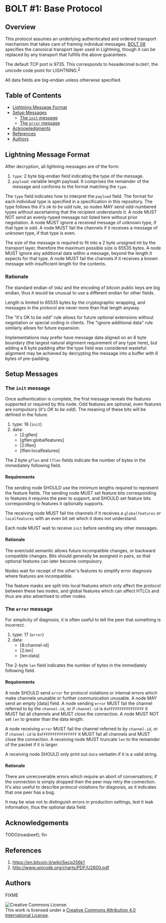 # BOLT #1: Base Protocol

## Overview
This protocol assumes an underlying authenticated and ordered transport mechanism that takes care of framing individual messages.
[BOLT 08](08-transport.md) specifies the canonical transport layer used in Lightning, though it can be replaced by any transport that fulfills the above guarantees.

The default TCP port is 9735. This corresponds to hexadecimal `0x2607`, the unicode code point for LIGHTNING.<sup>[2](#reference-2)</sup>

All data fields are big-endian unless otherwise specified.

## Table of Contents
  * [Lightning Message Format](#lightning-message-format)
  * [Setup Messages](#setup-messages)
    * [The `init` message](#the-init-message)
    * [The `error` message](#the-error-message)
  * [Acknowledgments](#acknowledgements)
  * [References](#references)
  * [Authors](#authors)

## Lightning Message Format

After decryption, all lightning messages are of the form:

1. `type`: 2 byte big-endian field indicating the type of the message.
2. `payload`: variable length payload. It comprises the remainder of
   the message and conforms to the format matching the `type`.

The `type` field indicates how to interpret the `payload` field.
The format for each individual type is specified in a specification in this repository.
The type follows the _it's ok to be odd_ rule, so nodes MAY send odd-numbered types without ascertaining that the recipient understands it. 
A node MUST NOT send an evenly-typed message not listed here without prior negotiation.
A node MUST ignore a received message of unknown type, if that type is odd.
A node MUST fail the channels if it receives a message of unknown type, if that type is even.

The size of the message is required to fit into a 2 byte unsigned int by the transport layer, therefore the maximum possible size is 65535 bytes.
A node MUST ignore any additional data within a message, beyond the length it expects for that type.
A node MUST fail the channels if it receives a known message with insufficient length for the contents.

### Rationale

The standard endian of `SHA2` and the encoding of bitcoin public keys
are big endian, thus it would be unusual to use a different endian for
other fields.

Length is limited to 65535 bytes by the cryptographic wrapping, and
messages in the protocol are never more than that length anyway.

The "it's OK to be odd" rule allows for future optional extensions
without negotiation or special coding in clients.  The "ignore
additional data" rule similarly allows for future expansion.

Implementations may prefer have message data aligned on an 8 byte
boundary (the largest natural alignment requirement of any type here),
but adding a 6 byte padding after the type field was considered
wasteful: alignment may be achieved by decrypting the message into
a buffer with 6 bytes of pre-padding.

## Setup Messages

### The `init` message

Once authentication is complete, the first message reveals the features supported or required by this node.
Odd features are optional, even features are compulsory (_it's OK to be odd_).
The meaning of these bits will be defined in the future.

1. type: 16 (`init`)
2. data:
   * [2:gflen]
   * [gflen:globalfeatures]
   * [2:lflen]
   * [lflen:localfeatures]

The 2 byte `gflen` and `lflen` fields indicate the number of bytes in the immediately following field.

#### Requirements

The sending node SHOULD use the minimum lengths required to represent
the feature fields.  The sending node MUST set feature bits
corresponding to features it requires the peer to support, and SHOULD
set feature bits corresponding to features it optionally supports.

The receiving node MUST fail the channels if it receives a
`globalfeatures` or `localfeatures` with an even bit set which it does
not understand.

Each node MUST wait to receive `init` before sending any other messages.

#### Rationale

The even/odd semantic allows future incompatible changes, or backward
compatible changes.  Bits should generally be assigned in pairs, so
that optional features can later become compulsory.

Nodes wait for receipt of the other's features to simplify error
diagnosis where features are incompatible.

The feature masks are split into local features which only affect the
protocol between these two nodes, and global features which can affect
HTLCs and thus are also advertised to other nodes.

### The `error` message

For simplicity of diagnosis, it is often useful to tell the peer that something is incorrect.

1. type: 17 (`error`)
2. data:
   * [8:channel-id]
   * [2:len]
   * [len:data]

The 2-byte `len` field indicates the number of bytes in the immediately following field.

#### Requirements

A node SHOULD send `error` for protocol violations or internal
errors which make channels unusable or further communication unusable.
A node MAY send an empty [data] field.  A node sending `error` MUST
fail the channel referred to by the `channel-id`, or if `channel-id`
is `0xFFFFFFFFFFFFFFFF` it MUST fail all channels and MUST close the connection.
A node MUST NOT set `len` to greater than the data length.

A node receiving `error` MUST fail the channel referred to by
`channel-id`, or if `channel-id` is `0xFFFFFFFFFFFFFFFF` it MUST fail
all channels and MUST close the connection.  A receiving node MUST truncate
`len` to the remainder of the packet if it is larger.

A receiving node SHOULD only print out `data` verbatim if it is a
valid string.

#### Rationale

There are unrecoverable errors which require an abort of conversations;
if the connection is simply dropped then the peer may retry the
connection.  It's also useful to describe protocol violations for
diagnosis, as it indicates that one peer has a bug.

It may be wise not to distinguish errors in production settings, lest
it leak information, thus the optional data field.

## Acknowledgements

TODO(roasbeef); fin


## References
1. <a id="reference-1">https://en.bitcoin.it/wiki/Secp256k1</a>
2. <a id="reference-2">http://www.unicode.org/charts/PDF/U2600.pdf</a>

## Authors

FIXME

![Creative Commons License](https://i.creativecommons.org/l/by/4.0/88x31.png "License CC-BY")
<br>
This work is licensed under a [Creative Commons Attribution 4.0 International License](http://creativecommons.org/licenses/by/4.0/).
